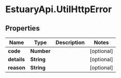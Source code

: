 # EstuaryApi.UtilHttpError

## Properties
Name | Type | Description | Notes
------------ | ------------- | ------------- | -------------
**code** | **Number** |  | [optional] 
**details** | **String** |  | [optional] 
**reason** | **String** |  | [optional] 


